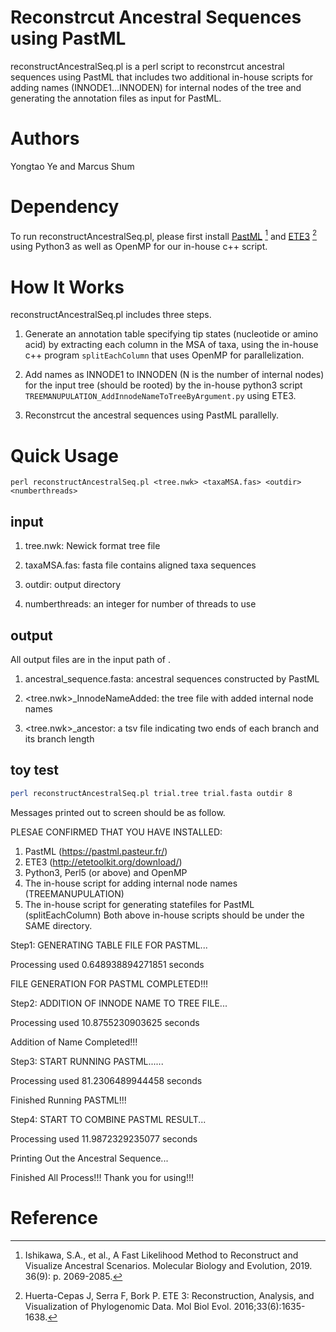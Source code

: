 # Reconstrcut Ancestral Sequences using PastML

reconstructAncestralSeq.pl is a perl script to reconstrcut ancestral sequences using PastML
that includes two additional in-house scripts for adding names (INNODE1...INNODEN) for internal nodes of the tree 
and generating the annotation files as input for PastML.


# Authors

Yongtao Ye and Marcus Shum

# Dependency

To run reconstructAncestralSeq.pl, please first install [PastML](https://github.com/evolbioinfo/pastml) [^1] and [ETE3](http://etetoolkit.org/new_download/) [^2]
using Python3 as well as OpenMP for our in-house c++ script.

# How It Works 

reconstructAncestralSeq.pl includes three steps.

1) Generate an annotation table specifying tip states (nucleotide or amino acid) by extracting each column in the MSA of taxa, 
using the in-house c++ program `splitEachColumn` that uses OpenMP for parallelization.

2) Add names as INNODE1 to INNODEN (N is the number of internal nodes) for the input tree (should be rooted)
by the in-house python3 script `TREEMANUPULATION_AddInnodeNameToTreeByArgument.py` using ETE3.

3) Reconstrcut the ancestral sequences using PastML parallelly.

# Quick Usage

`perl reconstructAncestralSeq.pl <tree.nwk> <taxaMSA.fas> <outdir> <numberthreads>`

## input 
1) tree.nwk: Newick format tree file
  
2) taxaMSA.fas: fasta file contains aligned taxa sequences
  
3) outdir: output directory
  
4) numberthreads: an integer for number of threads to use

## output 
All output files are in the input path of <outdir>.
  
1) ancestral_sequence.fasta: ancestral sequences constructed by PastML
  
2) <tree.nwk>\_InnodeNameAdded: the tree file with added internal node names
  
3) <tree.nwk>\_ancestor: a tsv file indicating two ends of each branch and its branch length

## toy test

```bash
perl reconstructAncestralSeq.pl trial.tree trial.fasta outdir 8
```

Messages printed out to screen should be as follow.
 
PLESAE CONFIRMED THAT YOU HAVE INSTALLED:
1. PastML (https://pastml.pasteur.fr/)
2. ETE3 (http://etetoolkit.org/download/)
3. Python3, Perl5 (or above) and OpenMP
4. The in-house script for adding internal node names (TREEMANUPULATION)
5. The in-house script for generating statefiles for PastML (splitEachColumn)
Both above in-house scripts should be under the SAME directory.

Step1: GENERATING TABLE FILE FOR PASTML...

Processing used 0.648938894271851 seconds

FILE GENERATION FOR PASTML COMPLETED!!!

Step2: ADDITION OF INNODE NAME TO TREE FILE...

Processing used 10.8755230903625 seconds

Addition of Name Completed!!!

Step3: START RUNNING PASTML......

Processing used 81.2306489944458 seconds

Finished Running PASTML!!!

Step4: START TO COMBINE PASTML RESULT...

Processing used 11.9872329235077 seconds

Printing Out the Ancestral Sequence...

Finished All Process!!! Thank you for using!!!

# Reference
[^1]: Ishikawa, S.A., et al., A Fast Likelihood Method to Reconstruct and Visualize Ancestral Scenarios. Molecular Biology and Evolution, 2019. 36(9): p. 2069-2085.
[^2]: Huerta-Cepas J, Serra F, Bork P. ETE 3: Reconstruction, Analysis, and Visualization of Phylogenomic Data. Mol Biol Evol. 2016;33(6):1635-1638. 
